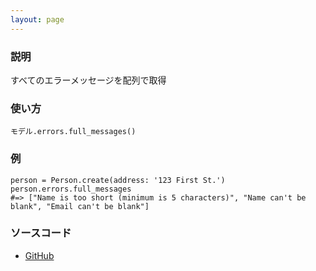 ```yaml
---
layout: page
---
```


### 説明

すべてのエラーメッセージを配列で取得

### 使い方

    モデル.errors.full_messages()

### 例

    person = Person.create(address: '123 First St.')
    person.errors.full_messages
    #=> ["Name is too short (minimum is 5 characters)", "Name can't be blank", "Email can't be blank"]

### ソースコード

-   [GitHub](https://github.com/rails/rails/blob/984c3ef2775781d47efa9f541ce570daa2434a80/activemodel/lib/active_model/errors.rb#L383)
